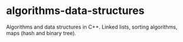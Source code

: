 # algorithms-data-structures
 Algorithms and data structures in C++.
Linked lists, sorting algorithms, maps (hash and binary tree).
